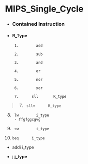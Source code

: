 # MIPS_Single_Cycle


- ###    Contained Instruction

- ####   R_Type

       1.        add       

       2.        sub       

       3.        and      

       4.        or

       5.        nor       

       6.        xor 

       7.      sll       R_type

>7.      sllv      R_type

8.      lw        i_type
        - ffgfggcgvg

9.      sw        i_type

10.     beq      i_type

- addi     i_type

- j        **j_type**



